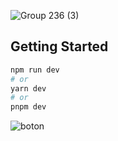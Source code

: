 ![Group 236 (3)](https://github.com/bottle-note/.github/assets/97773895/bd41fdbb-f8c6-496d-87df-536b0b85ab89)

## Getting Started

```bash
npm run dev
# or
yarn dev
# or
pnpm dev
```

![boton](https://github.com/user-attachments/assets/3c244ee2-f4b9-4675-a397-cf68a69df9ef)
